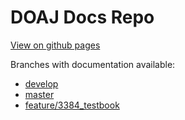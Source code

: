 # DOAJ Docs Repo

[View on github pages](https://doaj.github.io/doaj-docs)

Branches with documentation available:

* [develop](develop/README.md)
* [master](master/README.md)
* [feature/3384_testbook](feature/3384_testbook/README.md)
